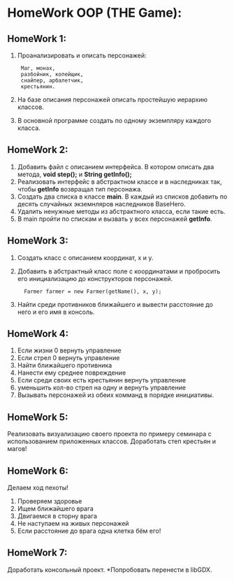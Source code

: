 # **HomeWork OOP (THE Game):**
## **HomeWork 1:**
1. Проанализировать и описать персонажей:
    
        Маг, монах,
        разбойник, копейщик,
        снайпер, арбалетчик,
        крестьянин.

2. На базе описания персонажей описать простейшую иерархию классов.
3. В основной программе создать по одному экземпляру каждого класса.

## **HomeWork 2:**
1. Добавить файл с описанием интерфейса. В котором описать два метода, **void step();** и **String getInfo();** 
2. Реализовать интерфейс в абстрактном классе и в наследниках так, чтобы **getInfo** возвращал тип персонажа.
3. Создать два списка в классе **main**. В каждый из списков добавить по десять случайных экземнляров наследников BaseHero.
4. Удалить ненужные методы из абстрактного класса, если такие есть. 
5. В main пройти по спискам и вызвать у всех персонажей **getInfo**.

## **HomeWork 3:**
1. Создать класс с описанием координат, x и y.
2. Добавить в абстрактный класс поле с координатами и пробросить его инициализацию до конструкторов персонажей. 

         Farmer farmer = new Farmer(getName(), x, y);

3. Найти среди противников ближайшего и вывести расстояние до него и его имя в консоль.

## **HomeWork 4:**
1. Если жизни 0 вернуть управление
2. Если стрел 0 вернуть управление
3. Найти ближайшего противника
4. Нанести ему среднее повреждение
5. Если среди своих есть крестьянин вернуть управление
6. уменьшить кол-во стрел на одну и вернуть управление
7. Вызывать персонажей из обеих комманд в порядке инициативы.

## **HomeWork 5:**
Реализовать визуализацию своего проекта по примеру семинара с использованием приложенных классов. Доработать степ крестьян и магов!

## **HomeWork 6:**
Делаем ход пехоты!
1. Проверяем здоровье
2. Ищем ближайшего врага
3. Двигаемся в сторну врага
4. Не наступаем на живых персонажей
5. Если расстояние до врага одна клетка бём его!

## **HomeWork 7:**
Доработать консольный проект. *Попробовать перенести в libGDX.